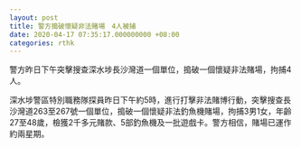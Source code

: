 ```yaml
---
layout: post
title: 警方搗破懷疑非法賭場　4人被捕
date: 2020-04-17 07:35:17.000000000 +08:00
categories: rthk
---
```


警方昨日下午突擊搜查深水埗長沙灣道一個單位，搗破一個懷疑非法賭場，拘捕4人。

深水埗警區特別職務隊探員昨日下午約5時，進行打擊非法賭博行動，突擊搜查長沙灣道263至267號一個單位，搗破一個懷疑非法釣魚機賭場，拘捕3男1女，年齡27至48歲，檢獲2千多元賭款、5部釣魚機及一批遊戲卡。警方相信，賭場已運作約兩星期。
